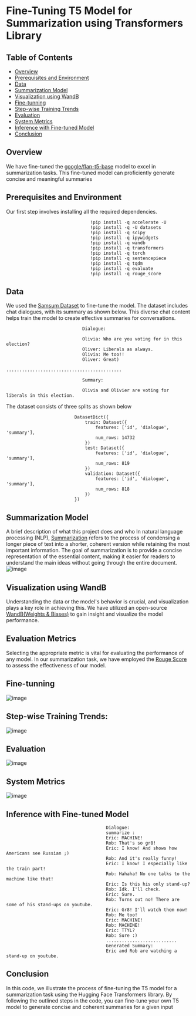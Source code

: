 
# Fine-Tuning T5 Model for Summarization using Transformers Library

## Table of Contents

- [Overview](#Overview)
- [Prerequisites and Environment](#Prerequisites-and-Environment)
- [Data](#Data)
- [Summarization Model](#Summarization-Model)
- [Visualization using WandB](#Visualization-using-WandB)
- [Fine-tunning ](#Fine-tunning )
- [Step-wise Training Trends](#Step-wise-Training-Trends)
- [Evaluation](#Evaluation ) 
- [System Metrics](#System-Metrics)
- [Inference with Fine-tuned Model](#Inference-with-Fine-tuned-Model)
- [Conclusion](#Conclusion)

## Overview
We have fine-tuned the [google/flan-t5-base](https://huggingface.co/google/flan-t5-base) model to excel in summarization tasks. This fine-tuned model can proficiently generate concise and meaningful summaries
## Prerequisites and Environment
Our first step involves installing all the required dependencies.
                                    
                                    !pip install -q accelerate -U
                                    !pip install -q -U datasets
                                    !pip install -q scipy
                                    !pip install -q ipywidgets
                                    !pip install -q wandb
                                    !pip install -q transformers
                                    !pip install -q torch
                                    !pip install -q sentencepiece
                                    !pip install -q tqdm
                                    !pip install -q evaluate
                                    !pip install -q rouge_score
## Data 
We used the [Samsum Dataset](https://huggingface.co/datasets/samsum) to fine-tune the model. The dataset includes chat dialogues, with its summary as shown below. This diverse chat content helps train the model to create effective summaries for conversations.

                                 Dialogue: 
                                 
                                 Olivia: Who are you voting for in this election? 
                                 Oliver: Liberals as always.
                                 Olivia: Me too!!
                                 Oliver: Great)
                                 ............................................
                           
                                 Summary:
                                 
                                 Olivia and Olivier are voting for liberals in this election. 


The dataset consists of three splits as shown below

                              DatasetDict({
                                  train: Dataset({
                                      features: ['id', 'dialogue', 'summary'],
                                      num_rows: 14732
                                  })
                                  test: Dataset({
                                      features: ['id', 'dialogue', 'summary'],
                                      num_rows: 819
                                  })
                                  validation: Dataset({
                                      features: ['id', 'dialogue', 'summary'],
                                      num_rows: 818
                                  })
                              })





## Summarization Model

A brief description of what this project does and who 
In natural language processing (NLP), [Summarization](https://huggingface.co/docs/transformers/tasks/summarization) refers to the process of condensing a longer piece of text into a shorter, coherent version while retaining the most important information. The goal of summarization is to provide a concise representation of the essential content, making it easier for readers to understand the main ideas without going through the entire document.
![image](https://github.com/highplainscomputing/HPC_T5/assets/150230209/9cc84653-6ae2-4c04-b691-5fabc2632907)

## Visualization using WandB
Understanding the data or the model's behavior is crucial, and visualization plays a key role in achieving this. We have utilized an open-source [WandB(Weights & Biases)](https://wandb.ai/) to gain insight and visualize the model performance.

## Evaluation Metrics
Selecting the appropriate metric is vital for evaluating the performance of any model. In our summarization task, we have employed the [Rouge Score](https://huggingface.co/spaces/evaluate-metric/rouge) to assess the effectiveness of our model.
## Fine-tunning 
![image](https://github.com/highplainscomputing/HPC_T5/assets/150230209/d85cc958-bb99-4c9f-94a7-08a1351fbab4)
## Step-wise Training Trends:
![image](https://github.com/highplainscomputing/HPC_T5/assets/150230209/b24266e2-a55c-4970-b9c4-cf00eaeaa7e4)

## Evaluation 
![image](https://github.com/highplainscomputing/HPC_T5/assets/150230209/a1b1ec9c-80c8-409c-af3e-4b54890552b2)

## System Metrics
![image](https://github.com/highplainscomputing/HPC_T5/assets/150230209/4969d222-b526-4566-b866-e52c528cab9e)

## Inference with Fine-tuned Model
                                          Dialogue: 
                                          summarize : 
                                          Eric: MACHINE!
                                          Rob: That's so gr8!
                                          Eric: I know! And shows how Americans see Russian ;)
                                          Rob: And it's really funny!
                                          Eric: I know! I especially like the train part!
                                          Rob: Hahaha! No one talks to the machine like that!
                                          Eric: Is this his only stand-up?
                                          Rob: Idk. I'll check.
                                          Eric: Sure.
                                          Rob: Turns out no! There are some of his stand-ups on youtube.
                                          Eric: Gr8! I'll watch them now!
                                          Rob: Me too!
                                          Eric: MACHINE!
                                          Rob: MACHINE!
                                          Eric: TTYL?
                                          Rob: Sure :)
                                          ...........................
                                          Generated Summary:
                                          Eric and Rob are watching a stand-up on youtube.
## Conclusion

In this code, we illustrate the process of fine-tuning the T5 model for a summarization task using the Hugging Face Transformers library. By following the outlined steps in the code, you can fine-tune your own T5 model to generate concise and coherent summaries for a given input


